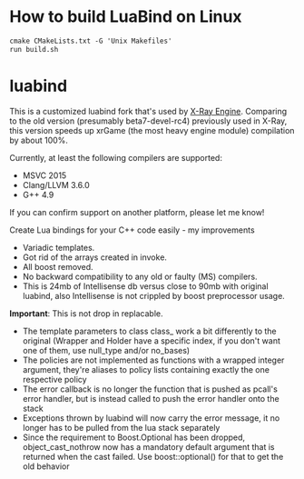 How to build LuaBind on Linux
=====================
```txt
cmake CMakeLists.txt -G 'Unix Makefiles'
run build.sh
```



luabind
=======
This is a customized luabind fork that's used by [X-Ray Engine](https://github.com/OpenXRay/xray-16).
Comparing to the old version (presumably beta7-devel-rc4) previously used in X-Ray, this version speeds up xrGame (the most heavy engine module) compilation by about 100%.

Currently, at least the following compilers are supported:
- MSVC 2015
- Clang/LLVM 3.6.0
- G++ 4.9

If you can confirm support on another platform, please let me know!

Create Lua bindings for your C++ code easily - my improvements
- Variadic templates.
- Got rid of the arrays created in invoke.
- All boost removed.
- No backward compatibility to any old or faulty (MS) compilers.
- This is 24mb of Intellisense db versus close to 90mb with original luabind, also Intellisense is not crippled by boost preprocessor usage.

**Important**: This is not drop in replacable.
- The template parameters to class class_ work a bit differently to the original (Wrapper and Holder have a specific index, if you don't want one of them, use null_type and/or no_bases)
- The policies are not implemented as functions with a wrapped integer argument, they're aliases to policy lists containing exactly the one respective policy
- The error callback is no longer the function that is pushed as pcall's error handler, but is instead called to push the error handler onto the stack
- Exceptions thrown by luabind will now carry the error message, it no longer has to be pulled from the lua stack separately
- Since the requirement to Boost.Optional has been dropped, object_cast_nothrow now has a mandatory default argument that is returned when the cast failed. Use boost::optional<T>() for that to get the old behavior
